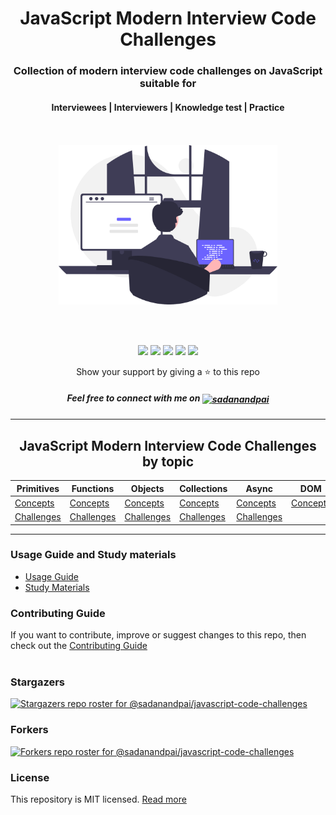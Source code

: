 <div align="center">
	<h1>JavaScript Modern Interview Code Challenges</h1>
	<h3>Collection of modern interview code challenges on JavaScript suitable for</h3>
    	<h4>Interviewees | Interviewers | Knowledge test | Practice</h4>
		<br/><br/>
    	<a href="#javascript-modern-interview-code-challenges-by-topic"><img src="web/public/hero.svg" alt="hero" width="350px"/></a>
</div>

<br/><br/>

<div align="center">
    <p>
	    <a name="stars"><img src="https://img.shields.io/github/stars/sadanandpai/javascript-code-challenges?style=for-the-badge"></a>
	    <a name="forks"><img src="https://img.shields.io/github/forks/sadanandpai/javascript-code-challenges?logoColor=green&style=for-the-badge"></a>
	    <a name="contributions"><img src="https://img.shields.io/github/contributors/sadanandpai/javascript-code-challenges?logoColor=green&style=for-the-badge"></a>
	    <a name="madeWith"><img src="https://img.shields.io/badge/Made%20with-Markdown-1f425f.svg?style=for-the-badge"></a>
	    <a name="license"><img src="https://img.shields.io/github/license/sadanandpai/javascript-code-challenges?style=for-the-badge"></a>
    </p>
</div>

<div align="center">
	<p>Show your support by giving a ⭐ to this repo</p>
	<h5>Feel free to connect with me on <a href="https://linkedin.com/in/sadanandpai" target="blank"><img align="center" src="https://cdn.jsdelivr.net/npm/simple-icons@3.0.1/icons/linkedin.svg" alt="sadanandpai" height="20" width="20" /></a></h5>
</div>

---

<div align="center">
	<h2>JavaScript Modern Interview Code Challenges by topic</h2>

| Primitives                                               | Functions                                               | Objects                                               | Collections                                               | Async                                               | DOM                                             |
| -------------------------------------------------------- | ------------------------------------------------------- | ----------------------------------------------------- | --------------------------------------------------------- | --------------------------------------------------- | ----------------------------------------------- |
| [Concepts](./challenges/primitives-concepts.md#home)     | [Concepts](./challenges/functions-concepts.md#home)     | [Concepts](./challenges/objects-concepts.md#home)     | [Concepts](./challenges/collections-concepts.md#home)     | [Concepts](./challenges/async-concepts.md#home)     | [Concepts](./challenges/dom-challenges.md#home) |
| [Challenges](./challenges/primitives-challenges.md#home) | [Challenges](./challenges/functions-challenges.md#home) | [Challenges](./challenges/objects-challenges.md#home) | [Challenges](./challenges/collections-challenges.md#home) | [Challenges](./challenges/async-challenges.md#home) |                                                 |

</div>

---

### Usage Guide and Study materials

- [Usage Guide](./usageGuide.md)
- [Study Materials](https://github.com/sadanandpai/frontend-learning-kit)

### Contributing Guide

If you want to contribute, improve or suggest changes to this repo, then check out the [Contributing Guide](./contributing.md)
<br/><br/>

### Stargazers

[![Stargazers repo roster for @sadanandpai/javascript-code-challenges](https://reporoster.com/stars/sadanandpai/javascript-code-challenges)](https://github.com/sadanandpai/javascript-code-challenges/stargazers)

### Forkers

[![Forkers repo roster for @sadanandpai/javascript-code-challenges](https://reporoster.com/forks/sadanandpai/javascript-code-challenges)](https://github.com/sadanandpai/javascript-code-challenges/network/members)

### License

This repository is MIT licensed. [Read more](./LICENSE)
